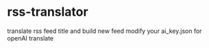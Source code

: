 # rss-translator
translate rss feed title and build new feed
modify your ai_key.json for openAI translate
